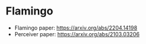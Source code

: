 # Flamingo

* Flamingo paper: https://arxiv.org/abs/2204.14198
* Perceiver paper: https://arxiv.org/abs/2103.03206

